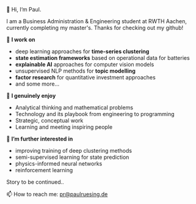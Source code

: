 👋 Hi, I‘m Paul.

I am a Business Administration & Engineering student at RWTH Aachen, currently completing my master's. Thanks for checking out my github!

🔧 **I work on**
- deep learning approaches for **time-series clustering**
- **state estimation frameworks** based on operational data for batteries
- **explainable AI** approaches for computer vision models
- unsupervised NLP methods for **topic modelling**
- **factor research** for quantitative investment approaches
- and some more...

👀 **I genuinely enjoy**
- Analytical thinking and mathematical problems
- Technology and its playbook from engineering to programming 
- Strategic, conceptual work
- Learning and meeting inspiring people

🌱 **I’m further interested in**
- improving training of deep clustering methods
- semi-supervised learning for state prediction
- physics-informed neural networks
- reinforcement learning

Story to be continued..

📫 How to reach me: pr@paulruesing.de

<!---
paulruesing/paulruesing is a ✨ special ✨ repository because its `README.md` (this file) appears on your GitHub profile.
You can click the Preview link to take a look at your changes.
--->

